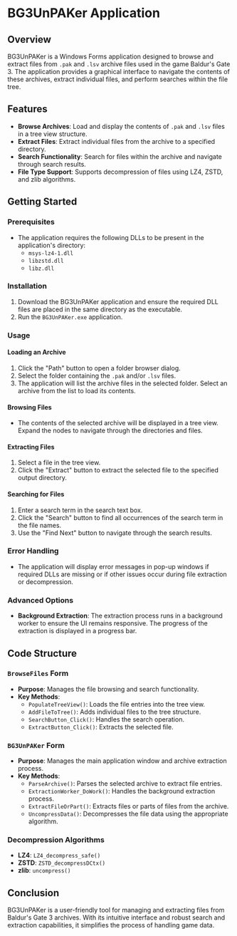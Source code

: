 # BG3UnPAKer Application

## Overview
BG3UnPAKer is a Windows Forms application designed to browse and extract files from `.pak` and `.lsv` archive files used in the game Baldur's Gate 3. The application provides a graphical interface to navigate the contents of these archives, extract individual files, and perform searches within the file tree.

## Features
- **Browse Archives**: Load and display the contents of `.pak` and `.lsv` files in a tree view structure.
- **Extract Files**: Extract individual files from the archive to a specified directory.
- **Search Functionality**: Search for files within the archive and navigate through search results.
- **File Type Support**: Supports decompression of files using LZ4, ZSTD, and zlib algorithms.

## Getting Started

### Prerequisites
- The application requires the following DLLs to be present in the application's directory:
  - `msys-lz4-1.dll`
  - `libzstd.dll`
  - `libz.dll`

### Installation
1. Download the BG3UnPAKer application and ensure the required DLL files are placed in the same directory as the executable.
2. Run the `BG3UnPAKer.exe` application.

### Usage

#### Loading an Archive
1. Click the "Path" button to open a folder browser dialog.
2. Select the folder containing the `.pak` and/or `.lsv` files.
3. The application will list the archive files in the selected folder. Select an archive from the list to load its contents.

#### Browsing Files
- The contents of the selected archive will be displayed in a tree view. Expand the nodes to navigate through the directories and files.

#### Extracting Files
1. Select a file in the tree view.
2. Click the "Extract" button to extract the selected file to the specified output directory.

#### Searching for Files
1. Enter a search term in the search text box.
2. Click the "Search" button to find all occurrences of the search term in the file names.
3. Use the "Find Next" button to navigate through the search results.

### Error Handling
- The application will display error messages in pop-up windows if required DLLs are missing or if other issues occur during file extraction or decompression.

### Advanced Options
- **Background Extraction**: The extraction process runs in a background worker to ensure the UI remains responsive. The progress of the extraction is displayed in a progress bar.

## Code Structure

### `BrowseFiles` Form
- **Purpose**: Manages the file browsing and search functionality.
- **Key Methods**:
  - `PopulateTreeView()`: Loads the file entries into the tree view.
  - `AddFileToTree()`: Adds individual files to the tree structure.
  - `SearchButton_Click()`: Handles the search operation.
  - `ExtractButton_Click()`: Extracts the selected file.

### `BG3UnPAKer` Form
- **Purpose**: Manages the main application window and archive extraction process.
- **Key Methods**:
  - `ParseArchive()`: Parses the selected archive to extract file entries.
  - `ExtractionWorker_DoWork()`: Handles the background extraction process.
  - `ExtractFileOrPart()`: Extracts files or parts of files from the archive.
  - `UncompressData()`: Decompresses the file data using the appropriate algorithm.

### Decompression Algorithms
- **LZ4**: `LZ4_decompress_safe()`
- **ZSTD**: `ZSTD_decompressDCtx()`
- **zlib**: `uncompress()`

## Conclusion
BG3UnPAKer is a user-friendly tool for managing and extracting files from Baldur's Gate 3 archives. With its intuitive interface and robust search and extraction capabilities, it simplifies the process of handling game data.
